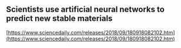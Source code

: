 ## Scientists use artificial neural networks to predict new stable materials
  
  [https://www.sciencedaily.com/releases/2018/09/180918082102.htm](https://www.sciencedaily.com/releases/2018/09/180918082102.htm)